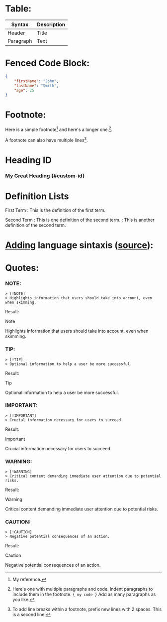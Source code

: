 # Table:

| Syntax    | Description |
| --------- | ----------- |
| Header    | Title       |
| Paragraph | Text        |

# Fenced Code Block:

```json
{
    "firstName": "John",
    "lastName": "Smith",
    "age": 25
}
```

# Footnote:

Here is a simple footnote[^1] and here's a longer one.[^bignote].

A footnote can also have multiple lines[^2].

[^1]: My reference.
[^2]:
    To add line breaks within a footnote, prefix new lines with 2 spaces.
    This is a second line.

[^bignote]:
    Here's one with multiple paragraphs and code.
    Indent paragraphs to include them in the footnote.
    `{ my code }`
    Add as many paragraphs as you like.

# Heading ID

### My Great Heading {#custom-id}

# Definition Lists

First Term
: This is the definition of the first term.

Second Term
: This is one definition of the second term.
: This is another definition of the second term.

# [Adding](PROGRAMMING_LANGUAGES_SINTAXIS.md) language sintaxis ([source](https://developer.mozilla.org/en-US/docs/MDN/Writing_guidelines/Howto/Markdown_in_MDN)):

# Quotes:

### NOTE:

```
> [!NOTE]
> Highlights information that users should take into account, even when skimming.
```

Result:

> [!NOTE]  
> Highlights information that users should take into account, even when skimming.

### TIP:

```
> [!TIP]
> Optional information to help a user be more successful.
```

Result:

> [!TIP]
> Optional information to help a user be more successful.

### IMPORTANT:

```
> [!IMPORTANT]
> Crucial information necessary for users to succeed.
```

Result:

> [!IMPORTANT]  
> Crucial information necessary for users to succeed.

### WARNING:

```
> [!WARNING]
> Critical content demanding immediate user attention due to potential risks.
```

Result:

> [!WARNING]  
> Critical content demanding immediate user attention due to potential risks.

### CAUTION:

```
> [!CAUTION]
> Negative potential consequences of an action.
```

Result:

> [!CAUTION]
> Negative potential consequences of an action.
